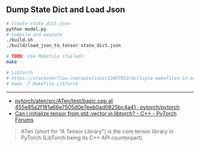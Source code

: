 

## Dump State Dict and Load Json

```bash
# Create state_dict.json
python model.py
# Compile and execute
./build.sh
./build/load_json_to_tensor state_dict.json

# TODO: Use Makefile (failed)
make

# LibTorch
# https://stackoverflow.com/questions/12057852/multiple-makefiles-in-one-directory
# make -f Makefile_LibTorch
```

---

- [pytorch/aten/src/ATen/test/basic.cpp at 455e85a2f181a66e7505d0e7eeb0ad0825bc4a41 · pytorch/pytorch](https://github.com/pytorch/pytorch/blob/455e85a2f181a66e7505d0e7eeb0ad0825bc4a41/aten/src/ATen/test/basic.cpp)
- [Can I initialize tensor from std::vector in libtorch? - C++ - PyTorch Forums](https://discuss.pytorch.org/t/can-i-initialize-tensor-from-std-vector-in-libtorch/33236/4)

> ATen (short for "A Tensor Library") is the core tensor library in PyTorch (LibTorch being its C++ API counterpart).
